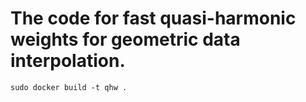 # The code for fast quasi-harmonic weights for geometric data interpolation.


`sudo docker build -t qhw .`


